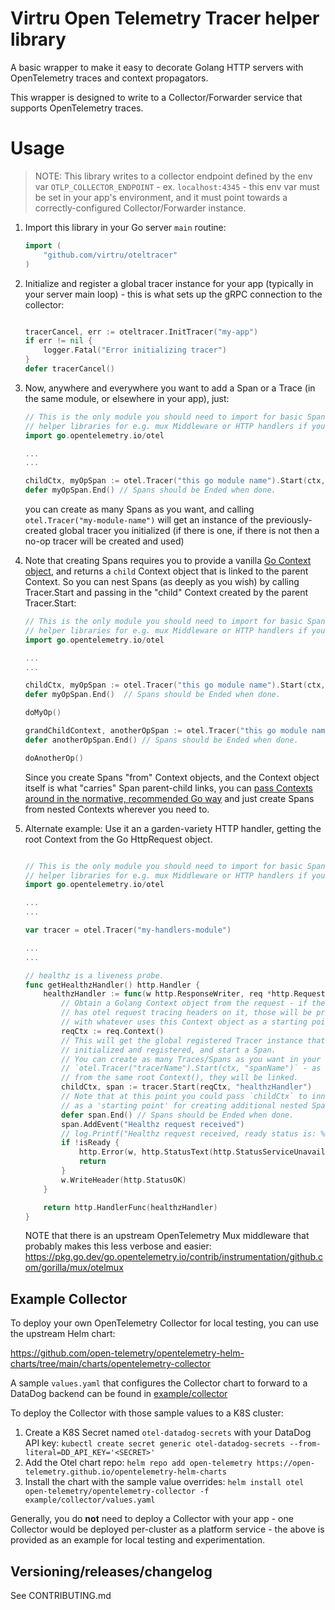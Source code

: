 # Virtru Open Telemetry Tracer helper library

A basic wrapper to make it easy to decorate Golang HTTP servers with OpenTelemetry traces and context propagators.

This wrapper is designed to write to a Collector/Forwarder service that supports OpenTelemetry traces.

# Usage

> NOTE: This library writes to a collector endpoint defined by the env var `OTLP_COLLECTOR_ENDPOINT` - ex. `localhost:4345` - this env var must be set in your app's environment, and it must point towards a correctly-configured Collector/Forwarder instance.


1. Import this library in your Go server `main` routine:

    ``` go
    import (
        "github.com/virtru/oteltracer"
    )
    ```

2. Initialize and register a global tracer instance for your app (typically in your server main loop) - this is what sets up the gRPC connection to the collector:

    ``` go

    tracerCancel, err := oteltracer.InitTracer("my-app")
    if err != nil {
        logger.Fatal("Error initializing tracer")
    }
    defer tracerCancel()
    ```

3. Now, anywhere and everywhere you want to add a Span or a Trace (in the same module, or elsewhere in your app), just:

    ``` go
    // This is the only module you should need to import for basic Spans, there are other
    // helper libraries for e.g. mux Middleware or HTTP handlers if you want them.
    import go.opentelemetry.io/otel

    ...
    ...

    childCtx, myOpSpan := otel.Tracer("this go module name").Start(ctx, "my operation")
    defer myOpSpan.End() // Spans should be Ended when done.
    ```

    you can create as many Spans as you want, and calling `otel.Tracer("my-module-name")` will get an instance of the previously-created global tracer you initialized (if there is one, if there is not then a no-op tracer will be created and used)

4. Note that creating Spans requires you to provide a vanilla [Go Context object](https://pkg.go.dev/context), and returns a `child` Context object that is linked to the parent Context. So you can nest Spans (as deeply as you wish) by calling Tracer.Start and passing in the "child" Context created by the parent Tracer.Start:

    ``` go
    // This is the only module you should need to import for basic Spans, there are other
    // helper libraries for e.g. mux Middleware or HTTP handlers if you want them.
    import go.opentelemetry.io/otel

    ...
    ...

    childCtx, myOpSpan := otel.Tracer("this go module name").Start(ctx, "my operation")
    defer myOpSpan.End()  // Spans should be Ended when done.

    doMyOp()

    grandChildContext, anotherOpSpan := otel.Tracer("this go module name").Start(childCtx, "another operation")
    defer anotherOpSpan.End() // Spans should be Ended when done.

    doAnotherOp()

    ```

    Since you create Spans "from" Context objects, and the Context object itself is what "carries" Span parent-child links, you can [pass Contexts around in the normative, recommended Go way](https://pkg.go.dev/context) and just create Spans from nested Contexts wherever you need to.

5. Alternate example: Use it an a garden-variety HTTP handler, getting the root Context from the Go HttpRequest object.

    ``` go

    // This is the only module you should need to import for basic Spans, there are other
    // helper libraries for e.g. mux Middleware or HTTP handlers if you want them.
    import go.opentelemetry.io/otel

    ...
    ...

    var tracer = otel.Tracer("my-handlers-module")

    ...
    ...

    // healthz is a liveness probe.
    func getHealthzHandler() http.Handler {
        healthzHandler := func(w http.ResponseWriter, req *http.Request) {
            // Obtain a Golang Context object from the request - if the incoming request
            // has otel request tracing headers on it, those will be propagated/linked
            // with whatever uses this Context object as a starting point.
            reqCtx := req.Context()
            // This will get the global registered Tracer instance that `otelTracer.InitTracer("name")`
            // initialized and registered, and start a Span.
            // You can create as many Traces/Spans as you want in your code by calling
            // `otel.Tracer("tracerName").Start(ctx, "spanName")` - as long as they're all derived
            // from the same root Context(), they will be linked.
            childCtx, span := tracer.Start(reqCtx, "healthzHandler")
            // Note that at this point you could pass `childCtx` to inner functions, etc
            // as a 'starting point' for creating additional nested Spans.
            defer span.End() // Spans should be Ended when done.
            span.AddEvent("Healthz request received")
            // log.Printf("Healthz request received, ready status is: %v", isReady)
            if !isReady {
                http.Error(w, http.StatusText(http.StatusServiceUnavailable), http.StatusServiceUnavailable)
                return
            }
            w.WriteHeader(http.StatusOK)
        }

        return http.HandlerFunc(healthzHandler)
    }
    ```

    NOTE that there is an upstream OpenTelemetry Mux middleware that probably makes this less verbose and easier: https://pkg.go.dev/go.opentelemetry.io/contrib/instrumentation/github.com/gorilla/mux/otelmux

## Example Collector

To deploy your own OpenTelemetry Collector for local testing, you can use the upstream Helm chart:

https://github.com/open-telemetry/opentelemetry-helm-charts/tree/main/charts/opentelemetry-collector

A sample `values.yaml` that configures the Collector chart to forward to a DataDog backend can be found in [example/collector](example/collector)


To deploy the Collector with those sample values to a K8S cluster:

1. Create a K8S Secret named `otel-datadog-secrets` with your DataDog API key: `kubectl create secret generic otel-datadog-secrets --from-literal=DD_API_KEY='<SECRET>'`
1. Add the Otel chart repo: `helm repo add open-telemetry https://open-telemetry.github.io/opentelemetry-helm-charts`
1. Install the chart with the sample value overrides: `helm install otel open-telemetry/opentelemetry-collector -f example/collector/values.yaml`

Generally, you do **not** need to deploy a Collector with your app - one Collector would be deployed per-cluster as a platform service - the above is provided as an example for local testing and experimentation.

## Versioning/releases/changelog

See CONTRIBUTING.md
